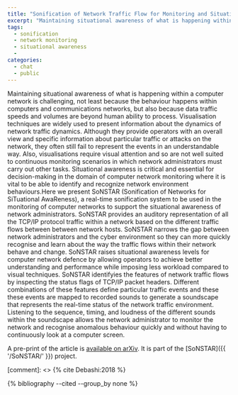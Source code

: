 ```yaml
---
title: "Sonification of Network Traffic Flow for Monitoring and Situational Awareness"
excerpt: "Maintaining situational awareness of what is happening within a computer network is challenging, not least because the behaviour happens within computers and communications networks, but also because data traffic speeds and volumes are beyond human ability to process."
tags:
  - sonification
  - network monitoring
  - situational awareness
  - 
categories:
  - chat
  - public
---
```

Maintaining situational awareness of what is happening within a computer network is
challenging, not least because the behaviour happens within computers and communications
networks, but also because data traffic speeds and volumes are beyond human ability to
process. Visualisation techniques are widely used to present information about the
dynamics of network traffic dynamics. Although they provide operators with an overall
view and specific information about particular traffic or attacks on the network, they
often still fail to represent the events in an understandable way. Also, visualisations
require visual attention and so are not well suited to continuous monitoring scenarios
in which network administrators must carry out other tasks. Situational awareness is
critical and essential for decision-making in the domain of computer network monitoring
where it is vital to be able to identify and recognize network environment
behaviours.Here we present SoNSTAR (Sonification of Networks for SiTuational AwaReness),
a real-time sonification system to be used in the monitoring of computer networks to
support the situational awareness of network administrators. SoNSTAR provides an
auditory representation of all the TCP/IP protocol traffic within a network based on the
different traffic flows between between network hosts. SoNSTAR narrows the gap between
network administrators and the cyber environment so they can more quickly recognise and
learn about the way the traffic flows within their network behave and change. SoNSTAR
raises situational awareness levels for computer network defence by allowing operators
to achieve better understanding and performance while imposing less workload compared to
visual techniques. SoNSTAR identifyies the features of network traffic flows by
inspecting the status flags of TCP/IP packet headers. Different combinations of these
features define particular traffic events and these these events are mapped to recorded
sounds to generate a soundscape that represents the real-time status of the network
traffic environment. Listening to the sequence, timing, and loudness of the different
sounds within the soundscape allows the network administrator to monitor the network and
recognise anomalous behaviour quickly and without having to continuously look at a
computer screen. 

A pre-print of the article is [available on arXiv](http://arxiv.org/abs/1712.07029). It is 
part of the [SoNSTAR]({{ '/SoNSTAR/' }}) project.

[comment]: <> {% cite Debashi:2018 %}

{% bibliography --cited --group_by none %}
